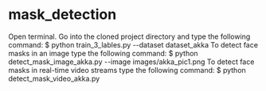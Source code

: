 # mask_detection
Open terminal. Go into the cloned project directory and type the following command:
$ python train_3_lables.py --dataset dataset_akka
To detect face masks in an image type the following command:
$ python detect_mask_image_akka.py --image images/akka_pic1.png
To detect face masks in real-time video streams type the following command:
$ python detect_mask_video_akka.py 
